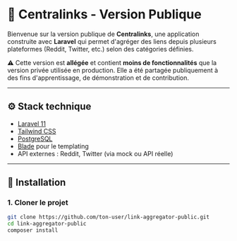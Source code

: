 # 📰 Centralinks - Version Publique

Bienvenue sur la version publique de **Centralinks**, une application construite avec **Laravel** qui permet d'agréger des liens depuis plusieurs plateformes (Reddit, Twitter, etc.) selon des catégories définies.

⚠️ Cette version est **allégée** et contient **moins de fonctionnalités** que la version privée utilisée en production. Elle a été partagée publiquement à des fins d'apprentissage, de démonstration et de contribution.

---

## ⚙️ Stack technique

- [Laravel 11](https://laravel.com/)
- [Tailwind CSS](https://tailwindcss.com/)
- [PostgreSQL](https://www.postgresql.org/)
- [Blade](https://laravel.com/docs/blade) pour le templating
- API externes : Reddit, Twitter (via mock ou API réelle)

---

## 🚀 Installation

### 1. Cloner le projet

```bash
git clone https://github.com/ton-user/link-aggregator-public.git
cd link-aggregator-public
composer install
